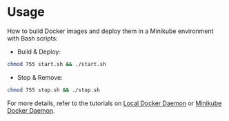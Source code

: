 # Usage

How to build Docker images and deploy them in a Minikube environment with Bash scripts:

* Build & Deploy: 
```bash
chmod 755 start.sh && ./start.sh
```

* Stop & Remove:
```bash
chmod 755 stop.sh && ./stop.sh
```

For more details, refer to the tutorials on [Local Docker Daemon](https://github.com/LamSut/Play-with-Containers/blob/main/database/mysql/tutorial-local.md) or [Minikube Docker Daemon](https://github.com/LamSut/Play-with-Containers/blob/main/database/mysql/tutorial-minikube.md).
